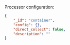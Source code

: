 Processor configuration:
```json
{
    "_id": "container",
    "config": {},
    "direct_collect": false,
    "description": ""
}
```
